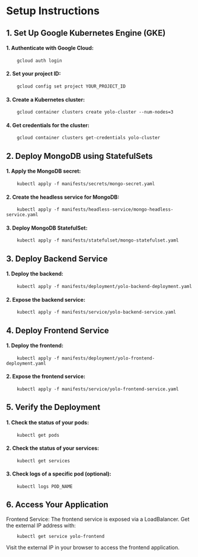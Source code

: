 # Setup Instructions
## 1. Set Up Google Kubernetes Engine (GKE)
#### 1. Authenticate with Google Cloud:

        gcloud auth login
#### 2. Set your project ID:

        gcloud config set project YOUR_PROJECT_ID
#### 3. Create a Kubernetes cluster:

        gcloud container clusters create yolo-cluster --num-nodes=3
#### 4. Get credentials for the cluster:

        gcloud container clusters get-credentials yolo-cluster

## 2. Deploy MongoDB using StatefulSets
#### 1. Apply the MongoDB secret:

        kubectl apply -f manifests/secrets/mongo-secret.yaml
#### 2. Create the headless service for MongoDB:

        kubectl apply -f manifests/headless-service/mongo-headless-service.yaml
#### 3. Deploy MongoDB StatefulSet:

        kubectl apply -f manifests/statefulset/mongo-statefulset.yaml
## 3. Deploy Backend Service
#### 1. Deploy the backend:

        kubectl apply -f manifests/deployment/yolo-backend-deployment.yaml
#### 2. Expose the backend service:

        kubectl apply -f manifests/service/yolo-backend-service.yaml

## 4. Deploy Frontend Service
#### 1. Deploy the frontend:

        kubectl apply -f manifests/deployment/yolo-frontend-deployment.yaml
#### 2. Expose the frontend service:

        kubectl apply -f manifests/service/yolo-frontend-service.yaml

## 5. Verify the Deployment
#### 1. Check the status of your pods:

        kubectl get pods
#### 2. Check the status of your services:

        kubectl get services
#### 3. Check logs of a specific pod (optional):

        kubectl logs POD_NAME

## 6. Access Your Application
Frontend Service: The frontend service is exposed via a LoadBalancer. Get the external IP address with:

        kubectl get service yolo-frontend
Visit the external IP in your browser to access the frontend application.